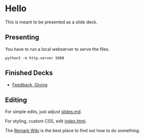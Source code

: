 # Hello

This is meant to be presented as a slide deck.

## Presenting

You have to run a local webserver to serve the files.

`python3 -m http.server 5000`

## Finished Decks
- [Feedback, Giving](http://localhost:5000?title=feedback-giving)

## Editing

For simple edits, just adjust [slides.md](/slides.md).

For styling, custom CSS, edit [index.html](/index.html).

The [Remark Wiki](https://github.com/gnab/remark/wiki) is the best place to find out how to do something.